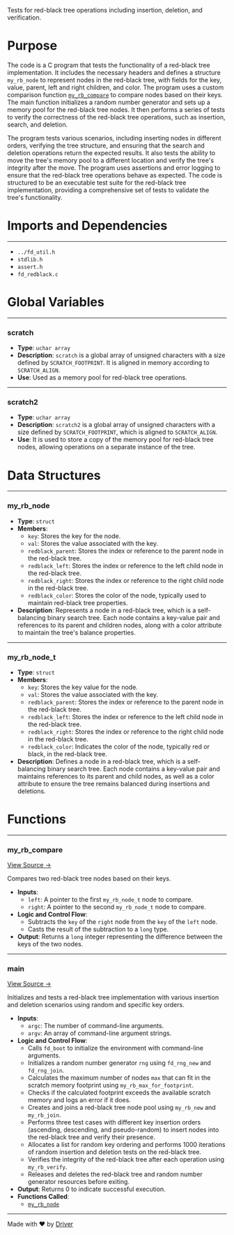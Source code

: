 <!--------------------------------------------------------------------------------->
<!-- IMPORTANT: This file is auto-generated by Driver (https://driver.ai). -------->
<!-- Manual edits may be overwritten on future commits. --------------------------->
<!--------------------------------------------------------------------------------->

Tests for red-black tree operations including insertion, deletion, and verification.

# Purpose
The code is a C program that tests the functionality of a red-black tree implementation. It includes the necessary headers and defines a structure `my_rb_node` to represent nodes in the red-black tree, with fields for the key, value, parent, left and right children, and color. The program uses a custom comparison function [`my_rb_compare`](<#my_rb_compare>) to compare nodes based on their keys. The main function initializes a random number generator and sets up a memory pool for the red-black tree nodes. It then performs a series of tests to verify the correctness of the red-black tree operations, such as insertion, search, and deletion.

The program tests various scenarios, including inserting nodes in different orders, verifying the tree structure, and ensuring that the search and deletion operations return the expected results. It also tests the ability to move the tree's memory pool to a different location and verify the tree's integrity after the move. The program uses assertions and error logging to ensure that the red-black tree operations behave as expected. The code is structured to be an executable test suite for the red-black tree implementation, providing a comprehensive set of tests to validate the tree's functionality.
# Imports and Dependencies

---
- `../fd_util.h`
- `stdlib.h`
- `assert.h`
- `fd_redblack.c`


# Global Variables

---
### scratch
- **Type**: `uchar array`
- **Description**: `scratch` is a global array of unsigned characters with a size defined by `SCRATCH_FOOTPRINT`. It is aligned in memory according to `SCRATCH_ALIGN`.
- **Use**: Used as a memory pool for red-black tree operations.


---
### scratch2
- **Type**: `uchar array`
- **Description**: `scratch2` is a global array of unsigned characters with a size defined by `SCRATCH_FOOTPRINT`, which is aligned to `SCRATCH_ALIGN`.
- **Use**: It is used to store a copy of the memory pool for red-black tree nodes, allowing operations on a separate instance of the tree.


# Data Structures

---
### my\_rb\_node
- **Type**: ``struct``
- **Members**:
    - `key`: Stores the key for the node.
    - `val`: Stores the value associated with the key.
    - `redblack_parent`: Stores the index or reference to the parent node in the red-black tree.
    - `redblack_left`: Stores the index or reference to the left child node in the red-black tree.
    - `redblack_right`: Stores the index or reference to the right child node in the red-black tree.
    - `redblack_color`: Stores the color of the node, typically used to maintain red-black tree properties.
- **Description**: Represents a node in a red-black tree, which is a self-balancing binary search tree. Each node contains a key-value pair and references to its parent and children nodes, along with a color attribute to maintain the tree's balance properties.


---
### my\_rb\_node\_t
- **Type**: ``struct``
- **Members**:
    - ``key``: Stores the key value for the node.
    - ``val``: Stores the value associated with the key.
    - ``redblack_parent``: Stores the index or reference to the parent node in the red-black tree.
    - ``redblack_left``: Stores the index or reference to the left child node in the red-black tree.
    - ``redblack_right``: Stores the index or reference to the right child node in the red-black tree.
    - ``redblack_color``: Indicates the color of the node, typically red or black, in the red-black tree.
- **Description**: Defines a node in a red-black tree, which is a self-balancing binary search tree. Each node contains a key-value pair and maintains references to its parent and child nodes, as well as a color attribute to ensure the tree remains balanced during insertions and deletions.


# Functions

---
### my\_rb\_compare<!-- {{#callable:my_rb_compare}} -->
[View Source →](<../../../../../src/util/tmpl/test_redblack.c#L17>)

Compares two red-black tree nodes based on their keys.
- **Inputs**:
    - `left`: A pointer to the first `my_rb_node_t` node to compare.
    - `right`: A pointer to the second `my_rb_node_t` node to compare.
- **Logic and Control Flow**:
    - Subtracts the `key` of the `right` node from the `key` of the `left` node.
    - Casts the result of the subtraction to a `long` type.
- **Output**: Returns a `long` integer representing the difference between the keys of the two nodes.


---
### main<!-- {{#callable:main}} -->
[View Source →](<../../../../../src/util/tmpl/test_redblack.c#L26>)

Initializes and tests a red-black tree implementation with various insertion and deletion scenarios using random and specific key orders.
- **Inputs**:
    - `argc`: The number of command-line arguments.
    - `argv`: An array of command-line argument strings.
- **Logic and Control Flow**:
    - Calls `fd_boot` to initialize the environment with command-line arguments.
    - Initializes a random number generator `rng` using `fd_rng_new` and `fd_rng_join`.
    - Calculates the maximum number of nodes `max` that can fit in the scratch memory footprint using `my_rb_max_for_footprint`.
    - Checks if the calculated footprint exceeds the available scratch memory and logs an error if it does.
    - Creates and joins a red-black tree node pool using `my_rb_new` and `my_rb_join`.
    - Performs three test cases with different key insertion orders (ascending, descending, and pseudo-random) to insert nodes into the red-black tree and verify their presence.
    - Allocates a list for random key ordering and performs 1000 iterations of random insertion and deletion tests on the red-black tree.
    - Verifies the integrity of the red-black tree after each operation using `my_rb_verify`.
    - Releases and deletes the red-black tree and random number generator resources before exiting.
- **Output**: Returns 0 to indicate successful execution.
- **Functions Called**:
    - [`my_rb_node`](<#my_rb_node>)



---
Made with ❤️ by [Driver](https://www.driver.ai/)